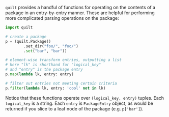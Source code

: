 `quilt` provides a handful of functions for operating on the contents of a package in an entry-by-entry manner. These are helpful for performing more complicated parsing operations on the package:

```python
import quilt

# create a package
p = (quilt.Package()
        .set_dir("foo/", "foo/")
        .set("bar", "bar"))

# element-wise transform entries, outputting a list
# here "lk" is shorthand for "logical_key"
# and "entry" is the package entry
p.map(lambda lk, entry: entry)

# filter out entries not meeting certain criteria
p.filter(lambda lk, entry: 'cool' not in lk)
```

Notice that these functions operate over `(logical_key, entry)` tuples. Each `logical_key` is a string. Each `entry` is `PackageEntry` object, as would be returned if you slice to a leaf node of the package (e.g. `p['bar']`).
